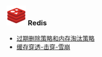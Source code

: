 ### ![](../../_media/icon/redis-23.svg) Redis

* [过期删除策略和内存淘汰策略](/Backend/redis/过期删除策略和内存淘汰策略.md)
* [缓存穿透-击穿-雪崩](/Backend/redis/缓存穿透-击穿-雪崩.md)
